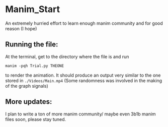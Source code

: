 # Manim_Start
An extremely hurried effort to learn enough manim community and for good reason (I hope)


## Running the file:
At the terminal, get to the directory where the file is and run 
```
manim -pqh Trial.py THEONE
```
to render the animation. It should produce an output very similar to the one stored in `./Videos/Main.mp4` (Some randomness was involved in the making of the graph signals)


## More updates:
I plan to write a ton of more manim community/ maybe even 3b1b manim files soon, please stay tuned.



